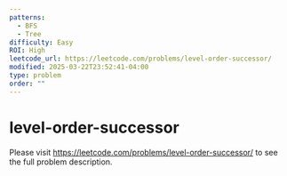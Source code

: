 ```yaml
---
patterns:
  - BFS
  - Tree
difficulty: Easy
ROI: High
leetcode_url: https://leetcode.com/problems/level-order-successor/
modified: 2025-03-22T23:52:41-04:00
type: problem
order: ""
---
```


# level-order-successor

Please visit https://leetcode.com/problems/level-order-successor/ to see the full problem description.
